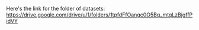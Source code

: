 Here's the link for the folder of datasets: 
https://drive.google.com/drive/u/1/folders/1tpfdFfOangc0O5Bq_mtqLzBjgffPidVY
